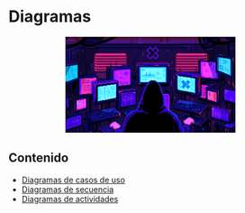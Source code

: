 # Diagramas

<div align=center>
<img src="../../extras/pixel-jeff-matrix-s.gif" alt="me" width="60%">
</div>

## Contenido
- [Diagramas de casos de uso](./diagramas/caso%20de%20uso/README.md)
- [Diagramas de secuencia](./diagramas/secuencia/README.md)
- [Diagramas de actividades](./diagramas/actividad/README.md)